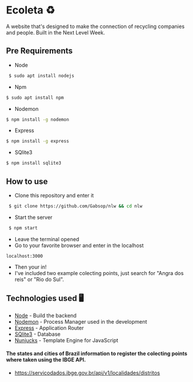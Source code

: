 # Ecoleta ♻️
A website that's designed to make the connection of recycling companies and people. Built in the Next Level Week.

## Pre Requirements
- Node
```bash
 $ sudo apt install nodejs
 ```
 - Npm
 ```bash
 $ sudo apt install npm
 ```
 - Nodemon
 ```bash
 $ npm install -g nodemon
 ```
 - Express
 ```bash
 $ npm install -g express
 ```
 - SQlite3
 ```bash
 $ npm install sqlite3
 ```

## How to use
- Clone this repository and enter it
```bash
 $ git clone https://github.com/Gabsop/nlw && cd nlw
 ```
- Start the server
```bash
 $ npm start
 ```
 - Leave the terminal opened
 - Go to your favorite browser and enter in the localhost
 ```
 localhost:3000
 ```
 - Then your in!
 - I've included two example colecting points, just search for "Angra dos reis" or "Rio do Sul".
 
 ## Technologies used 🖥
- [Node](https://nodejs.org/en/) - Build the backend
- [Nodemon](https://nodemon.io/) - Process Manager used in the development
- [Express](https://expressjs.com/) - Application Router
- [SQlite3](https://www.sqlite.org/) - Database
- [Nunjucks](https://mozilla.github.io/nunjucks/) - Template Engine for JavaScript

#### The states and cities of Brazil information to register the colecting points where taken using the IBGE API.
- https://servicodados.ibge.gov.br/api/v1/localidades/distritos

